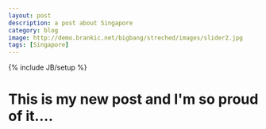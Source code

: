 ```yaml
---
layout: post
description: a post about Singapore
category: blog
image: http://demo.brankic.net/bigbang/streched/images/slider2.jpg
tags: [Singapore]
---
```


{% include JB/setup %}

# This is my new post and I'm so proud of it....